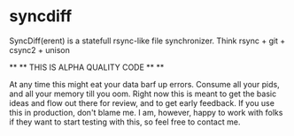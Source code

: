 syncdiff
========

SyncDiff(erent) is a statefull rsync-like file synchronizer.  Think rsync + git + csync2 + unison

** \*\* THIS IS ALPHA QUALITY CODE \*\* **

At any time this might eat your data
barf up errors.  Consume all your
pids, and all your memory till you
oom.  Right now this is meant to get
the basic ideas and flow out there
for review, and to get early 
feedback.  If you use this in 
production, don't blame me.
I am, however, happy to work
with folks if they want to start
testing with this, so feel
free to contact me.


